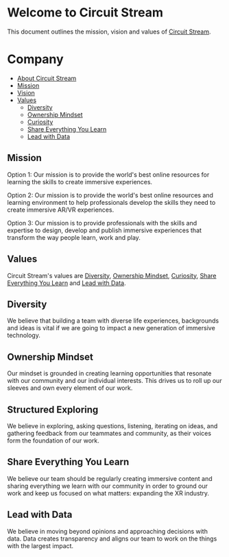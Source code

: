 # Welcome to Circuit Stream

This document outlines the mission, vision and values of [Circuit Stream](https://circuitstream.com/).

# Company

- [About Circuit Stream](url)
- [Mission](#mission)
- [Vision](url)
- [Values](#values)
  - [Diversity](#value_a)
  - [Ownership Mindset](#value_b)
  - [Curiosity](#value_c)
  - [Share Everything You Learn](#value_d)
  - [Lead with Data](#value_e)

## <a name="mission"></a>Mission

Option 1:
Our mission is to provide the world's best online resources for learning the skills to create immersive experiences.

Option 2:
Our mission is to provide the world's best online resources and learning environment to help professionals develop the skills they need to create immersive AR/VR experiences.

Option 3:
Our mission is to provide professionals with the skills and expertise to design, develop and publish immersive experiences that transform the way people learn, work and play.


## <a name="values"></a>Values

Circuit Stream's values are [Diversity](#value_a), [Ownership Mindset](#value_b), [Curiosity](#value_c), [Share Everything You Learn](#value_d) and [Lead with Data](#value_e).

## <a name="value_a"></a>Diversity

We believe that building a team with diverse life experiences, backgrounds and ideas is vital if we are going to impact a new generation of immersive technology.

## <a name="value_b"></a>Ownership Mindset

Our mindset is grounded in creating learning opportunities that resonate with our community and our individual interests. This drives us to roll up our sleeves and own every element of our work.

## <a name="value_c"></a>Structured Exploring

We believe in exploring, asking questions, listening, iterating on ideas, and gathering feedback from our teammates and community, as their voices form the foundation of our work.

## <a name="value_d"></a>Share Everything You Learn

We believe our team should be regularly creating immersive content and sharing everything we learn with our community in order to ground our work and keep us focused on what matters: expanding the XR industry.

## <a name="value_e"></a>Lead with Data

We believe in moving beyond opinions and approaching decisions with data. Data creates transparency and aligns our team to work on the things with the largest impact.
